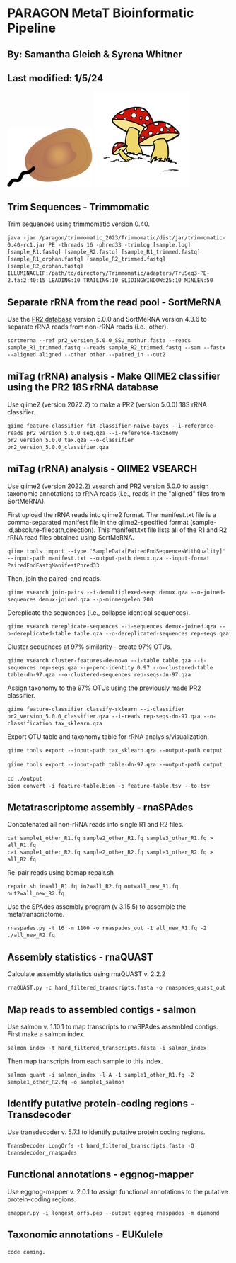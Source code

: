 # PARAGON MetaT Bioinformatic Pipeline
## By: Samantha Gleich & Syrena Whitner  
## Last modified: 1/5/24

![](static/protist.png)
![](static/fungi.tiff)

## Trim Sequences - Trimmomatic
Trim sequences using trimmomatic version 0.40.
```
java -jar /paragon/trimmomatic_2023/Trimmomatic/dist/jar/trimmomatic-0.40-rc1.jar PE -threads 16 -phred33 -trimlog [sample.log] [sample_R1.fastq] [sample_R2.fastq] [sample_R1_trimmed.fastq] [sample_R1_orphan.fastq] [sample_R2_trimmed.fastq] [sample_R2_orphan.fastq] ILLUMINACLIP:/path/to/directory/Trimmomatic/adapters/TruSeq3-PE-2.fa:2:40:15 LEADING:10 TRAILING:10 SLIDINGWINDOW:25:10 MINLEN:50
```
## Separate rRNA from the read pool - SortMeRNA
Use the [PR2 database](https://pr2-database.org) version 5.0.0 and SortMeRNA version 4.3.6 to separate rRNA reads from non-rRNA reads (i.e., other).
```
sortmerna --ref pr2_version_5.0.0_SSU_mothur.fasta --reads sample_R1_trimmed.fastq --reads sample_R2_trimmed.fastq --sam --fastx --aligned aligned --other other --paired_in --out2
```
## miTag (rRNA) analysis - Make QIIME2 classifier using the PR2 18S rRNA database
Use qiime2 (version 2022.2) to make a PR2 (version 5.0.0) 18S rRNA classifier.  
```
qiime feature-classifier fit-classifier-naive-bayes --i-reference-reads pr2_version_5.0.0_seq.qza --i-reference-taxonomy pr2_version_5.0.0_tax.qza --o-classifier pr2_version_5.0.0_classifier.qza
```
## miTag (rRNA) analysis - QIIME2 VSEARCH
Use qiime2 (version 2022.2) vsearch and PR2 version 5.0.0 to assign taxonomic annotations to rRNA reads (i.e., reads in the "aligned" files from SortMeRNA).  
  
First upload the rRNA reads into qiime2 format. The manifest.txt file is a comma-separated manifest file in the qiime2-specified format (sample-id,absolute-filepath,direction). This manifest.txt file lists all of the R1 and R2 rRNA read files obtained using SortMeRNA.
```
qiime tools import --type 'SampleData[PairedEndSequencesWithQuality]' --input-path manifest.txt --output-path demux.qza --input-format PairedEndFastqManifestPhred33
```
Then, join the paired-end reads.
```
qiime vsearch join-pairs --i-demultiplexed-seqs demux.qza --o-joined-sequences demux-joined.qza --p-minmergelen 200
```
Dereplicate the sequences (i.e., collapse identical sequences).
```
qiime vsearch dereplicate-sequences --i-sequences demux-joined.qza --o-dereplicated-table table.qza --o-dereplicated-sequences rep-seqs.qza
```
Cluster sequences at 97% similarity - create 97% OTUs.
```
qiime vsearch cluster-features-de-novo --i-table table.qza --i-sequences rep-seqs.qza --p-perc-identity 0.97 --o-clustered-table table-dn-97.qza --o-clustered-sequences rep-seqs-dn-97.qza
```
Assign taxonomy to the 97% OTUs using the previously made PR2 classifier. 
```
qiime feature-classifier classify-sklearn --i-classifier pr2_version_5.0.0_classifier.qza --i-reads rep-seqs-dn-97.qza --o-classification tax_sklearn.qza
```
Export OTU table and taxonomy table for rRNA analysis/visualization. 
```
qiime tools export --input-path tax_sklearn.qza --output-path output

qiime tools export --input-path table-dn-97.qza --output-path output

cd ./output
biom convert -i feature-table.biom -o feature-table.tsv --to-tsv
```
## Metatrascriptome assembly - rnaSPAdes
Concatenated all non-rRNA reads into single R1 and R2 files.
```
cat sample1_other_R1.fq sample2_other_R1.fq sample3_other_R1.fq > all_R1.fq  
cat sample1_other_R2.fq sample2_other_R2.fq sample3_other_R2.fq > all_R2.fq
```
Re-pair reads using bbmap repair.sh
```
repair.sh in=all_R1.fq in2=all_R2.fq out=all_new_R1.fq out2=all_new_R2.fq
```
Use the SPAdes assembly program (v 3.15.5) to assemble the metatranscriptome.
```
rnaspades.py -t 16 -m 1100 -o rnaspades_out -1 all_new_R1.fq -2 ./all_new_R2.fq 
```
## Assembly statistics - rnaQUAST
Calculate assembly statistics using rnaQUAST v. 2.2.2
```
rnaQUAST.py -c hard_filtered_transcripts.fasta -o rnaspades_quast_out
```
## Map reads to assembled contigs - salmon
Use salmon v. 1.10.1 to map transcripts to rnaSPAdes assembled contigs. First make a salmon index.
```
salmon index -t hard_filtered_transcripts.fasta -i salmon_index
```
Then map transcripts from each sample to this index. 
```
salmon quant -i salmon_index -l A -1 sample1_other_R1.fq -2 sample1_other_R2.fq -o sample1_salmon
```
## Identify putative protein-coding regions - Transdecoder
Use transdecoder v. 5.7.1 to identify putative protein coding regions.
```
TransDecoder.LongOrfs -t hard_filtered_transcripts.fasta -O transdecoder_rnaspades
```
## Functional annotations - eggnog-mapper
Use eggnog-mapper v. 2.0.1 to assign functional annotations to the putative protein-coding regions. 
```
emapper.py -i longest_orfs.pep --output eggnog_rnaspades -m diamond
```
## Taxonomic annotations - EUKulele
```
code coming.
```
